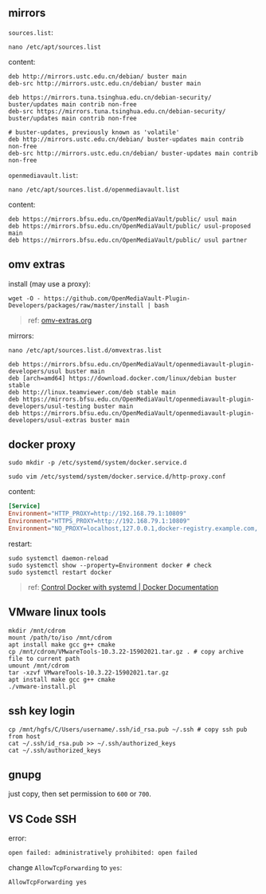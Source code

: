 ## mirrors

`sources.list`:

``` shell
nano /etc/apt/sources.list
```

content:

``` shell
deb http://mirrors.ustc.edu.cn/debian/ buster main
deb-src http://mirrors.ustc.edu.cn/debian/ buster main

deb https://mirrors.tuna.tsinghua.edu.cn/debian-security/ buster/updates main contrib non-free
deb-src https://mirrors.tuna.tsinghua.edu.cn/debian-security/ buster/updates main contrib non-free

# buster-updates, previously known as 'volatile'
deb http://mirrors.ustc.edu.cn/debian/ buster-updates main contrib non-free
deb-src http://mirrors.ustc.edu.cn/debian/ buster-updates main contrib non-free
```

`openmediavault.list`:

``` shell
nano /etc/apt/sources.list.d/openmediavault.list
```

content:

``` shell
deb https://mirrors.bfsu.edu.cn/OpenMediaVault/public/ usul main
deb https://mirrors.bfsu.edu.cn/OpenMediaVault/public/ usul-proposed main
deb https://mirrors.bfsu.edu.cn/OpenMediaVault/public/ usul partner
```

## omv extras

install (may use a proxy):

``` shell
wget -O - https://github.com/OpenMediaVault-Plugin-Developers/packages/raw/master/install | bash 
```

> ref: [omv-extras.org](https://omv-extras.org/)

mirrors:

`nano /etc/apt/sources.list.d/omvextras.list`

``` shell
deb https://mirrors.bfsu.edu.cn/OpenMediaVault/openmediavault-plugin-developers/usul buster main
deb [arch=amd64] https://download.docker.com/linux/debian buster stable
deb http://linux.teamviewer.com/deb stable main
deb https://mirrors.bfsu.edu.cn/OpenMediaVault/openmediavault-plugin-developers/usul-testing buster main
deb https://mirrors.bfsu.edu.cn/OpenMediaVault/openmediavault-plugin-developers/usul-extras buster main
```

## docker proxy

``` shell
sudo mkdir -p /etc/systemd/system/docker.service.d
```

``` shell
sudo vim /etc/systemd/system/docker.service.d/http-proxy.conf
```

content:

``` conf
[Service]
Environment="HTTP_PROXY=http://192.168.79.1:10809"
Environment="HTTPS_PROXY=http://192.168.79.1:10809"
Environment="NO_PROXY=localhost,127.0.0.1,docker-registry.example.com,.corp"
```

restart:

``` shell
sudo systemctl daemon-reload
sudo systemctl show --property=Environment docker # check
sudo systemctl restart docker
```

> ref: [Control Docker with systemd | Docker Documentation](https://docs.docker.com/config/daemon/systemd/#httphttps-proxy)

## VMware linux tools

``` shell
mkdir /mnt/cdrom
mount /path/to/iso /mnt/cdrom
apt install make gcc g++ cmake
cp /mnt/cdrom/VMwareTools-10.3.22-15902021.tar.gz . # copy archive file to current path
umount /mnt/cdrom
tar -xzvf VMwareTools-10.3.22-15902021.tar.gz
apt install make gcc g++ cmake
./vmware-install.pl
```

## ssh key login

``` shell
cp /mnt/hgfs/C/Users/username/.ssh/id_rsa.pub ~/.ssh # copy ssh pub from host
cat ~/.ssh/id_rsa.pub >> ~/.ssh/authorized_keys
cat ~/.ssh/authorized_keys
```

## gnupg

just copy, then set permission to `600` or `700`.

## VS Code SSH

error:

``` log
open failed: administratively prohibited: open failed
```

change `AllowTcpForwarding` to `yes`:

``` shell
AllowTcpForwarding yes
```
